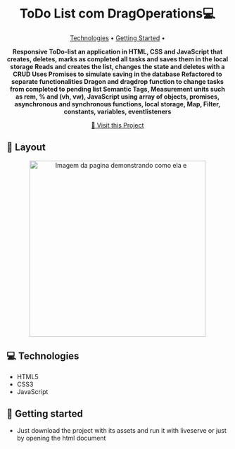 <h1 align="center" style="font-weight: bold;">ToDo List com DragOperations💻</h1>

<p align="center">
 <a href="#tech">Technologies</a> • 
 <a href="#started">Getting Started</a> • 
</p>

<p align="center">
    <b>
      Responsive ToDo-list an application in HTML, CSS and JavaScript that creates, deletes, marks as completed all tasks and saves them in the local storage
      Reads and creates the list, changes the state and deletes with a CRUD
      Uses Promises to simulate saving in the database
      Refactored to separate functionalities
      Dragon and dragdrop function to change tasks from completed to pending list
      Semantic Tags, Measurement units such as rem, % and (vh, vw), JavaScript using array of objects, promises, asynchronous and synchronous functions, local storage, Map, Filter, constants, variables, eventlisteners
    </b>
</p>


<p align="center">
     <a href="https://thalesfortes.github.io/ToDo-List/">📱 Visit this Project</a>
</p>

<h2 id="layout">🎨 Layout</h2>

<p align="center">
      <img src="./img/image.png" alt="Imagem da pagina demonstrando como ela e" width="400px">
</p>

<h2 id="technologies">💻 Technologies</h2>

- HTML5
- CSS3
- JavaScript

<h2 id="started">🚀 Getting started</h2>

- Just download the project with its assets and run it with liveserve or just by opening the html document

